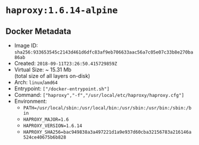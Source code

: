 # `haproxy:1.6.14-alpine`

## Docker Metadata

- Image ID: `sha256:933653545c2143d461d6dfc83af9eb706633aac56a7c05e07c33b8e270ba86ab`
- Created: `2018-09-11T23:26:50.415729859Z`
- Virtual Size: ~ 15.31 Mb  
  (total size of all layers on-disk)
- Arch: `linux`/`amd64`
- Entrypoint: `["/docker-entrypoint.sh"]`
- Command: `["haproxy","-f","/usr/local/etc/haproxy/haproxy.cfg"]`
- Environment:
  - `PATH=/usr/local/sbin:/usr/local/bin:/usr/sbin:/usr/bin:/sbin:/bin`
  - `HAPROXY_MAJOR=1.6`
  - `HAPROXY_VERSION=1.6.14`
  - `HAPROXY_SHA256=bac949838a3a497221d1a9e937d60cba32156783a216146a524ce40675b6b828`
